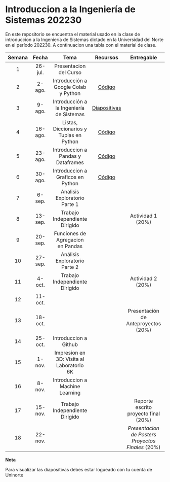 # Introduccion a la Ingeniería de Sistemas 202230

En este repositorio se encuentra el material usado en la clase de introduccion a la Ingeniería de Sistemas dictado en la Universidad del Norte en el período 202230. A continuacion una tabla con el material de clase.

| **Semana** | **Fecha** | **Tema** | **Recursos** | **Entregable** | **Anotaciones** |
|:----------:|:---------:|:--------:|:------------:|:--------------:|:---------------:|
|      1     | 26-jul.   |Presentacion del Curso          |              |                |                 |
|      2     | 2-ago.    |Introducción a Google Colab y Python          |[Código](https://github.com/jdposada/intro_ing_202230/blob/main/week02_intro_class.ipynb)              |                |                 |
|      3     | 9-ago.    |Introducción a la Ingeniería de Sistemas          |[Diapositivas](https://uninorte-my.sharepoint.com/:p:/g/personal/jposada_uninorte_edu_co/EZ_vTXSKJFBNomu_pPVRyTgB7IEVK2Q9nkhy5S-xHVNmqw?e=xLGjF9)              |                |                 |
|      4     | 16-ago.   |Listas, Diccionarios y Tuplas en Python          |[Código](https://github.com/jdposada/intro_ing_202230/blob/main/week04_listas_tuplas_dicts.ipynb)              |                |                 |
|      5     | 23-ago.   |Introduccion a Pandas y Dataframes          |[Código](https://github.com/jdposada/intro_ing_202230/blob/main/week_05_pandas.ipynb)              |                |                 |
|      6     | 30-ago.   |Introduccion a Graficos en Python         |[Código](https://github.com/jdposada/intro_ing_202230/blob/main/week_06_plots.ipynb)              |                |                 |
|      7     | 6-sep.    |Analisis Exploratorio Parte 1         |              |                |                 |
|      8     | 13-sep.   |Trabajo Independiente Dirigido           |              |Actividad 1 (20%)                |                 |
|      9     | 20-sep.   |Funciones de Agregacion en Pandas          |              |                |                 |
|     10     | 27-sep.   |Análisis Exploratorio Parte 2          |              |                |                 |
|     11     | 4-oct.    |Trabajo Independiente Dirigido          |              |Actividad 2 (20%)               |                 |
|     12     | 11-oct.   |          |              |                |**Semana de Receso**                 |
|     13     | 18-oct.   |          |              |Presentación de Anteproyectos (20%)                |**Fecha Límite de reporte 40%**                 |
|     14     | 25-oct.   |Introduccion a Github          |              |                |                 |
|     15     | 1-nov.    |Impresion en 3D: Visita al Laboratorio 6K          |              |                |                 |
|     16     | 8-nov.    |Introduccion a Machine Learning          |              |                |                 |
|     17     | 15-nov.   |Trabajo Independiente Dirigido          |              |Reporte escrito proyecto final (20%)            | **Ultimo día de clases**                |
|     18     | 22-nov.   |          |              |*Presentacion de Posters Proyectos Finales* (20%)                |                 |


**Nota**

Para visualizar las diapositivas debes estar logueado con tu cuenta de Uninorte
